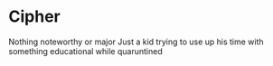 # Cipher
Nothing noteworthy or major
Just a kid trying to use up his time with something educational while quaruntined
